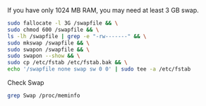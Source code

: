 If you have only 1024 MB RAM, you may need at least 3 GB swap.

```bash
sudo fallocate -l 3G /swapfile && \
sudo chmod 600 /swapfile && \
ls -lh /swapfile | grep -e "-rw-------" && \
sudo mkswap /swapfile && \
sudo swapon /swapfile && \
sudo swapon --show && \
sudo cp /etc/fstab /etc/fstab.bak && \
echo '/swapfile none swap sw 0 0' | sudo tee -a /etc/fstab
```

Check Swap
```bash
grep Swap /proc/meminfo
```
